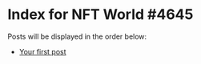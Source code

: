 # Index for NFT World #4645
Posts will be displayed in the order below:

- [Your first post](./001-first.md)

